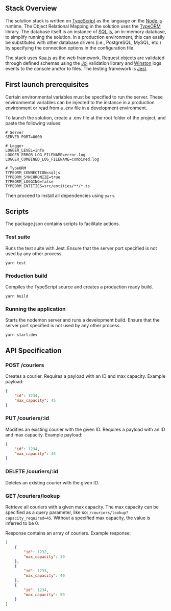 ## Stack Overview

The solution stack is written on [TypeScript](https://www.typescriptlang.org) as the language on
the [Node.js](https://nodejs.dev) runtime. The Object Relational Mapping in the solution uses
the [TypeORM](https://nodejs.dev)
library. The database itself is an instance of [SQL.js](https://sql.js.org), an in-memory database, to simplify running
the solution. In a production environment, this can easily be substituted with other database drivers (i.e., PostgreSQL,
MySQL, etc.) by specifying the connection options in the configuration file.

The stack uses [Koa.js](https://koajs.com) as the web framework. Request objects are validated through defined schemas
using the [Joi](https://joi.dev) validation library and [Winston](https://github.com/winstonjs/winston) logs events to
the console and/or to files. The testing framework is [Jest](https://jestjs.io).

## First launch prerequisites

Certain environmental variables must be specified to run the server. These environmental variables can be injected to
the instance in a production environment or read from a .env file in a development environment.

To launch the solution, create a .env file at the root folder of the project, and paste the following values:

```dotenv
# Server
SERVER_PORT=8000

# Logger
LOGGER_LEVEL=info
LOGGER_ERROR_LOG_FILENAME=error.log
LOGGER_COMBINED_LOG_FILENAME=combined.log

# TypeORM
TYPEORM_CONNECTION=sqljs
TYPEORM_SYNCHRONIZE=true
TYPEORM_LOGGING=false
TYPEORM_ENTITIES=src/entities/**/*.ts
```

Then proceed to install all dependencies using `yarn`.

## Scripts
The package.json contains scripts to facilitate actions.

### Test suite
Runs the test suite with Jest. Ensure that the server port specified is not used by any other process.

`yarn test`

### Production build
Compiles the TypeScript source and creates a production ready build.

`yarn build`

### Running the application

Starts the nodemon server and runs a development build. Ensure that the server port specified is not used by any other process.

`yarn start:dev`

## API Specification

### POST /couriers
Creates a courier. Requires a payload with an ID and max capacity. Example payload:
```json
{
    "id": 1234,
    "max_capacity": 45
}
```

### PUT /couriers/:id
Modifies an existing courier with the given ID. Requires a payload with an ID and max capacity. Example payload:
```json
{
    "id": 1234,
    "max_capacity": 45
}
```

### DELETE /couriers/:id
Deletes an existing courier with the given ID.

### GET /couriers/lookup
Retrieve all couriers with a given max capacity. The max capacity can be specified as a query parameter, like so: `/couriers/lookup?capacity_required=45`. Without a specified max capacity, the value is inferred to be 0.

Response contains an array of couriers. Example response:
```json
[
	{
		"id": 1232,
		"max_capacity": 30
	},
	{
		"id": 1233,
		"max_capacity": 40
	},
	{
		"id": 1234,
		"max_capacity": 50
	}
]
```